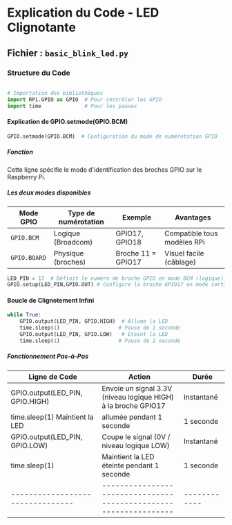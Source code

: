 # Explication du Code - LED Clignotante

## Fichier : `basic_blink_led.py`

### Structure du Code

```python

# Importation des bibliothèques
import RPi.GPIO as GPIO  # Pour contrôler les GPIO
import time              # Pour les pauses
```
#### Explication de GPIO.setmode(GPIO.BCM)
```python
GPIO.setmode(GPIO.BCM)  # Configuration du mode de numérotation GPIO
```
##### Fonction
Cette ligne spécifie le mode d'identification des broches GPIO sur le Raspberry Pi.

##### Les deux modes disponibles
| Mode GPIO       | Type de numérotation | Exemple            | Avantages                     |
|-----------------|----------------------|--------------------|-------------------------------|
| `GPIO.BCM`      | Logique (Broadcom)   | GPIO17, GPIO18     |  Compatible tous modèles RPi  |
| `GPIO.BOARD`    | Physique (broches)   | Broche 11 = GPIO17 | Visuel facile (câblage)       |
```python
LED_PIN = 17  # Définit le numéro de broche GPIO en mode BCM (logique)
GPIO.setup(LED_PIN,GPIO.OUT) # Configure la broche GPIO17 en mode sortie
```
#### Boucle de Clignotement Infini
```python
while True:
    GPIO.output(LED_PIN, GPIO.HIGH)  # Allume la LED
    time.sleep(1)                   # Pause de 1 seconde
    GPIO.output(LED_PIN, GPIO.LOW)   # Éteint la LED
    time.sleep(1)                   # Pause de 1 seconde
```
##### Fonctionnement Pas-à-Pas
| Ligne de Code                  | Action	                                                        |Durée       |
|--------------------------------|----------------------------------------------------------------|------------|
| GPIO.output(LED_PIN, GPIO.HIGH)| Envoie un signal 3.3V (niveau logique HIGH) à la broche GPIO17	| Instantané |
| time.sleep(1)	Maintient la LED | allumée pendant 1 seconde	                                    | 1 seconde  |
| GPIO.output(LED_PIN, GPIO.LOW) | Coupe le signal (0V / niveau logique LOW)	                    | Instantané |
| time.sleep(1)	                 | Maintient la LED éteinte pendant 1 seconde	                    |  1 seconde |
|--------------------------------|----------------------------------------------------------------|------------|
